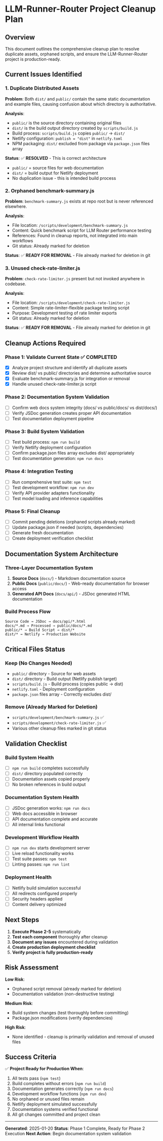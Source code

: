 # LLM-Runner-Router Project Cleanup Plan

## Overview
This document outlines the comprehensive cleanup plan to resolve duplicate assets, orphaned scripts, and ensure the LLM-Runner-Router project is production-ready.

## Current Issues Identified

### 1. Duplicate Distributed Assets
**Problem**: Both `dist/` and `public/` contain the same static documentation and example files, causing confusion about which directory is authoritative.

**Analysis**:
- `public/` is the source directory containing original files
- `dist/` is the build output directory created by `scripts/build.js`
- Build process: `scripts/build.js` copies `public/` → `dist/`
- Netlify configuration: `publish = "dist"` in `netlify.toml`
- NPM packaging: `dist/` excluded from package via `package.json` files array

**Status**: ✅ **RESOLVED** - This is correct architecture
- `public/` = source files for web documentation
- `dist/` = build output for Netlify deployment
- No duplication issue - this is intended build process

### 2. Orphaned benchmark-summary.js
**Problem**: `benchmark-summary.js` exists at repo root but is never referenced elsewhere.

**Analysis**:
- File location: `/scripts/development/benchmark-summary.js` 
- Content: Quick benchmark script for LLM Router performance testing
- References: Found in cleanup reports, not integrated into main workflows
- Git status: Already marked for deletion

**Status**: ✅ **READY FOR REMOVAL** - File already marked for deletion in git

### 3. Unused check-rate-limiter.js
**Problem**: `check-rate-limiter.js` present but not invoked anywhere in codebase.

**Analysis**:
- File location: `/scripts/development/check-rate-limiter.js`
- Content: Simple rate-limiter-flexible package testing script
- Purpose: Development testing of rate limiter exports
- Git status: Already marked for deletion

**Status**: ✅ **READY FOR REMOVAL** - File already marked for deletion in git

## Cleanup Actions Required

### Phase 1: Validate Current State ✅ COMPLETED
- [x] Analyze project structure and identify all duplicate assets
- [x] Review dist/ vs public/ directories and determine authoritative source
- [x] Evaluate benchmark-summary.js for integration or removal
- [x] Handle unused check-rate-limiter.js script

### Phase 2: Documentation System Validation
- [ ] Confirm web docs system integrity (docs/ vs public/docs/ vs dist/docs/)
- [ ] Verify JSDoc generation creates proper API documentation
- [ ] Test documentation deployment pipeline

### Phase 3: Build System Validation
- [ ] Test build process: `npm run build`
- [ ] Verify Netlify deployment configuration
- [ ] Confirm package.json files array excludes dist/ appropriately
- [ ] Test documentation generation: `npm run docs`

### Phase 4: Integration Testing
- [ ] Run comprehensive test suite: `npm test`
- [ ] Test development workflow: `npm run dev`
- [ ] Verify API provider adapters functionality
- [ ] Test model loading and inference capabilities

### Phase 5: Final Cleanup
- [ ] Commit pending deletions (orphaned scripts already marked)
- [ ] Update package.json if needed (scripts, dependencies)
- [ ] Generate fresh documentation
- [ ] Create deployment verification checklist

## Documentation System Architecture

### Three-Layer Documentation System
1. **Source Docs** (`docs/`) - Markdown documentation source
2. **Public Docs** (`public/docs/`) - Web-ready documentation for browser access
3. **Generated API Docs** (`docs/api/`) - JSDoc generated HTML documentation

### Build Process Flow
```
Source Code → JSDoc → docs/api/*.html
docs/*.md → Processed → public/docs/*.md  
public/* → Build Script → dist/*
dist/* → Netlify → Production Website
```

## Critical Files Status

### Keep (No Changes Needed)
- `public/` directory - Source for web assets
- `dist/` directory - Build output (Netlify publish target)
- `scripts/build.js` - Build process (copies public → dist)
- `netlify.toml` - Deployment configuration
- `package.json` files array - Correctly excludes dist/

### Remove (Already Marked for Deletion)
- `scripts/development/benchmark-summary.js` ✅ 
- `scripts/development/check-rate-limiter.js` ✅
- Various other cleanup files marked in git status

## Validation Checklist

### Build System Health
- [ ] `npm run build` completes successfully
- [ ] `dist/` directory populated correctly
- [ ] Documentation assets copied properly
- [ ] No broken references in build output

### Documentation System Health  
- [ ] JSDoc generation works: `npm run docs`
- [ ] Web docs accessible in browser
- [ ] API documentation complete and accurate
- [ ] All internal links functional

### Development Workflow Health
- [ ] `npm run dev` starts development server
- [ ] Live reload functionality works
- [ ] Test suite passes: `npm test`
- [ ] Linting passes: `npm run lint`

### Deployment Health
- [ ] Netlify build simulation successful
- [ ] All redirects configured properly
- [ ] Security headers applied
- [ ] Content delivery optimized

## Next Steps

1. **Execute Phase 2-5** systematically
2. **Test each component** thoroughly after cleanup
3. **Document any issues** encountered during validation
4. **Create production deployment checklist**
5. **Verify project is fully production-ready**

## Risk Assessment

**Low Risk**: 
- Orphaned script removal (already marked for deletion)
- Documentation validation (non-destructive testing)

**Medium Risk**:
- Build system changes (test thoroughly before committing)
- Package.json modifications (verify dependencies)

**High Risk**: 
- None identified - cleanup is primarily validation and removal of unused files

## Success Criteria

✅ **Project Ready for Production When**:
1. All tests pass (`npm test`)
2. Build completes without errors (`npm run build`)
3. Documentation generates correctly (`npm run docs`)
4. Development workflow functions (`npm run dev`)
5. No orphaned or unused files remain
6. Netlify deployment simulated successfully
7. Documentation systems verified functional
8. All git changes committed and project clean

---

**Generated**: 2025-01-20
**Status**: Phase 1 Complete, Ready for Phase 2 Execution
**Next Action**: Begin documentation system validation